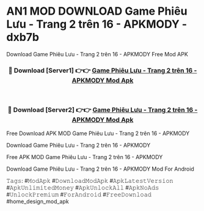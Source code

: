 # AN1 MOD DOWNLOAD Game Phiêu Lưu - Trang 2 trên 16 - APKMODY - dxb7b
Download Game Phiêu Lưu - Trang 2 trên 16 - APKMODY Free Mod APK

<div align="center">
<h3>🔴 Download [Server1] 👉👉 <a href="https://apk-comot.site?title=Game_Phiêu_Lưu_-_Trang_2_trên_16_-_APKMODY">Game Phiêu Lưu - Trang 2 trên 16 - APKMODY Mod Apk</a></h3><br>

<h3>🔴 Download [Server2] 👉👉 <a href="https://apk-comot.site?title=Game_Phiêu_Lưu_-_Trang_2_trên_16_-_APKMODY">Game Phiêu Lưu - Trang 2 trên 16 - APKMODY Mod Apk</a></h3>
</div>


Free Download APK MOD Game Phiêu Lưu - Trang 2 trên 16 - APKMODY

Download Game Phiêu Lưu - Trang 2 trên 16 - APKMODY 

Free APK MOD Game Phiêu Lưu - Trang 2 trên 16 - APKMODY 

Download Game Phiêu Lưu - Trang 2 trên 16 - APKMODY Mod For Android

𝚃𝚊𝚐𝚜: #𝙼𝚘𝚍𝙰𝚙𝚔 #𝙳𝚘𝚠𝚗𝚕𝚘𝚊𝚍𝙼𝚘𝚍𝙰𝚙𝚔 #𝙰𝚙𝚔𝙻𝚊𝚝𝚎𝚜𝚝𝚅𝚎𝚛𝚜𝚒𝚘𝚗 #𝙰𝚙𝚔𝚄𝚗𝚕𝚒𝚖𝚒𝚝𝚎𝚍𝙼𝚘𝚗𝚎𝚢 #𝙰𝚙𝚔𝚄𝚗𝚕𝚘𝚌𝚔𝙰𝚕𝚕 #𝙰𝚙𝚔𝙽𝚘𝙰𝚍𝚜 #𝚄𝚗𝚕𝚘𝚌𝚔𝙿𝚛𝚎𝚖𝚒𝚞𝚖 #𝙵𝚘𝚛𝙰𝚗𝚍𝚛𝚘𝚒𝚍 #𝙵𝚛𝚎𝚎𝙳𝚘𝚠𝚗𝚕𝚘𝚊𝚍 #home_design_mod_apk